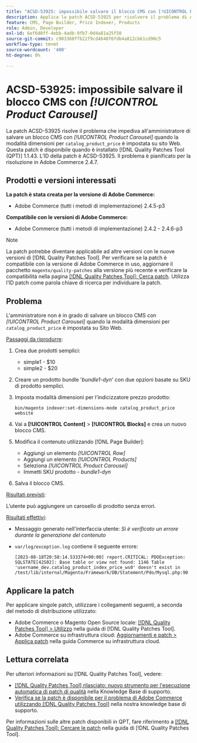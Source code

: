 ```yaml
---
title: "ACSD-53925: impossibile salvare il blocco CMS con [!UICONTROL Product Carousel]"
description: Applica la patch ACSD-53925 per risolvere il problema di Adobe Commerce, in cui l’amministratore non è in grado di salvare un blocco CMS con Product Carousel quando la modalità dimensioni per "catalog_product_price" è impostata su sito web.
feature: CMS, Page Builder, Price Indexer, Products
role: Admin, Developer
exl-id: 6ef6d8ff-4ebb-4adb-9fb7-0d4a81a25f50
source-git-commit: c903360ffb22f9cd4648f6fdb4a812cb61cd90c5
workflow-type: tm+mt
source-wordcount: '400'
ht-degree: 0%

---
```


# ACSD-53925: impossibile salvare il blocco CMS con *[!UICONTROL Product Carousel]*

La patch ACSD-53925 risolve il problema che impediva all&#39;amministratore di salvare un blocco CMS con *[!UICONTROL Product Carousel]* quando la modalità dimensioni per `catalog_product_price` è impostata su sito Web. Questa patch è disponibile quando è installato [!DNL Quality Patches Tool (QPT)] 1.1.43. L’ID della patch è ACSD-53925. Il problema è pianificato per la risoluzione in Adobe Commerce 2.4.7.

## Prodotti e versioni interessati

**La patch è stata creata per la versione di Adobe Commerce:**

* Adobe Commerce (tutti i metodi di implementazione) 2.4.5-p3

**Compatibile con le versioni di Adobe Commerce:**

* Adobe Commerce (tutti i metodi di implementazione) 2.4.2 - 2.4.6-p3

>[!NOTE]
>
>La patch potrebbe diventare applicabile ad altre versioni con le nuove versioni di [!DNL Quality Patches Tool]. Per verificare se la patch è compatibile con la versione di Adobe Commerce in uso, aggiornare il pacchetto `magento/quality-patches` alla versione più recente e verificare la compatibilità nella pagina [[!DNL Quality Patches Tool]: Cerca patch](https://experienceleague.adobe.com/tools/commerce-quality-patches/index.html?lang=it). Utilizza l’ID patch come parola chiave di ricerca per individuare la patch.

## Problema

L&#39;amministratore non è in grado di salvare un blocco CMS con *[!UICONTROL Product Carousel]* quando la modalità dimensioni per `catalog_product_price` è impostata su Sito Web.

<u>Passaggi da riprodurre</u>:

1. Crea due prodotti semplici:
   * simple1 - $10
   * simple2 - $20
1. Creare un prodotto bundle &#39;*bundle1-dyn*&#39; con due opzioni basate su SKU di prodotto semplici.
1. Imposta modalità dimensioni per l&#39;indicizzatore prezzo prodotto:

   `bin/magento indexer:set-dimensions-mode catalog_product_price website`

1. Vai a **[!UICONTROL Content]** > **[!UICONTROL Blocks]** e crea un nuovo blocco CMS.
1. Modifica il contenuto utilizzando [!DNL Page Builder]:
   * Aggiungi un elemento *[!UICONTROL Row]*
   * Aggiungi un elemento *[!UICONTROL Products]*
   * Seleziona *[!UICONTROL Product Carousel]*
   * Immetti SKU prodotto - *bundle1-dyn*
1. Salva il blocco CMS.

<u>Risultati previsti</u>:

L’utente può aggiungere un carosello di prodotto senza errori.

<u>Risultati effettivi</u>:

* Messaggio generato nell&#39;interfaccia utente: *Si è verificato un errore durante la generazione del contenuto*
* `var/log/exception.log` contiene il seguente errore:

  ```
  [2023-08-18T20:58:14.533374+00:00] report.CRITICAL: PDOException: SQLSTATE[42S02]: Base table or view not found: 1146 Table 'username_dev.catalog_product_index_price_ws0' doesn't exist in /test/lib/internal/Magento/Framework/DB/Statement/Pdo/Mysql.php:90
  ```

## Applicare la patch

Per applicare singole patch, utilizzare i collegamenti seguenti, a seconda del metodo di distribuzione utilizzato:

* Adobe Commerce o Magento Open Source locale: [[!DNL Quality Patches Tool] > Utilizzo](https://experienceleague.adobe.com/docs/commerce-operations/tools/quality-patches-tool/usage.html?lang=it) nella guida di [!DNL Quality Patches Tool].
* Adobe Commerce su infrastruttura cloud: [Aggiornamenti e patch > Applica patch](https://experienceleague.adobe.com/docs/commerce-cloud-service/user-guide/develop/upgrade/apply-patches.html?lang=it) nella guida Commerce su infrastruttura cloud.

## Lettura correlata

Per ulteriori informazioni su [!DNL Quality Patches Tool], vedere:

* [[!DNL Quality Patches Tool] rilasciato: nuovo strumento per l&#39;esecuzione automatica di patch di qualità](/help/announcements/adobe-commerce-announcements/magento-quality-patches-released-new-tool-to-self-serve-quality-patches.md) nella Knowledge Base di supporto.
* [Verifica se la patch è disponibile per il problema di Adobe Commerce utilizzando  [!DNL Quality Patches Tool]](/help/support-tools/patches-available-in-qpt-tool/check-patch-for-magento-issue-with-magento-quality-patches.md) nella nostra knowledge base di supporto.

Per informazioni sulle altre patch disponibili in QPT, fare riferimento a [[!DNL Quality Patches Tool]: Cercare le patch](https://experienceleague.adobe.com/tools/commerce-quality-patches/index.html?lang=it) nella guida di [!DNL Quality Patches Tool].
